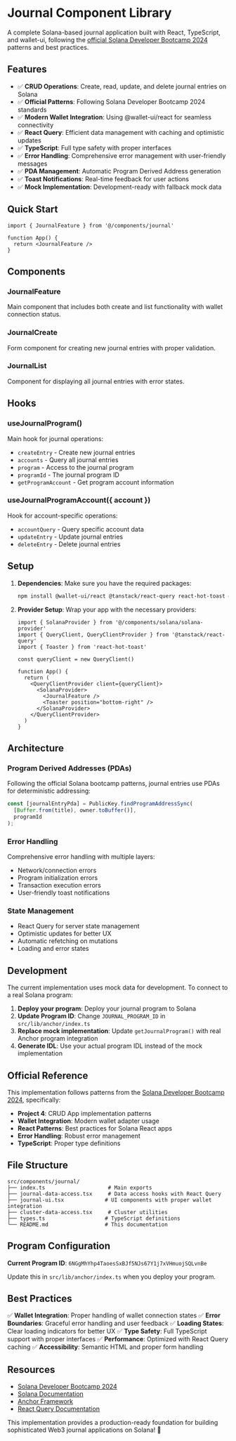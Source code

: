 # Journal Component Library

A complete Solana-based journal application built with React, TypeScript, and wallet-ui, following the [official Solana Developer Bootcamp 2024](https://github.com/solana-developers/developer-bootcamp-2024) patterns and best practices.

## Features

- ✅ **CRUD Operations**: Create, read, update, and delete journal entries on Solana
- ✅ **Official Patterns**: Following Solana Developer Bootcamp 2024 standards
- ✅ **Modern Wallet Integration**: Using @wallet-ui/react for seamless connectivity
- ✅ **React Query**: Efficient data management with caching and optimistic updates
- ✅ **TypeScript**: Full type safety with proper interfaces
- ✅ **Error Handling**: Comprehensive error management with user-friendly messages
- ✅ **PDA Management**: Automatic Program Derived Address generation
- ✅ **Toast Notifications**: Real-time feedback for user actions
- ✅ **Mock Implementation**: Development-ready with fallback mock data

## Quick Start

```tsx
import { JournalFeature } from '@/components/journal'

function App() {
  return <JournalFeature />
}
```

## Components

### JournalFeature
Main component that includes both create and list functionality with wallet connection status.

### JournalCreate
Form component for creating new journal entries with proper validation.

### JournalList
Component for displaying all journal entries with error states.

## Hooks

### useJournalProgram()
Main hook for journal operations:
- `createEntry` - Create new journal entries
- `accounts` - Query all journal entries
- `program` - Access to the journal program
- `programId` - The journal program ID
- `getProgramAccount` - Get program account information

### useJournalProgramAccount({ account })
Hook for account-specific operations:
- `accountQuery` - Query specific account data
- `updateEntry` - Update journal entries
- `deleteEntry` - Delete journal entries

## Setup

1. **Dependencies**: Make sure you have the required packages:
   ```bash
   npm install @wallet-ui/react @tanstack/react-query react-hot-toast @solana/web3.js
   ```

2. **Provider Setup**: Wrap your app with the necessary providers:
   ```tsx
   import { SolanaProvider } from '@/components/solana/solana-provider'
   import { QueryClient, QueryClientProvider } from '@tanstack/react-query'
   import { Toaster } from 'react-hot-toast'

   const queryClient = new QueryClient()

   function App() {
     return (
       <QueryClientProvider client={queryClient}>
         <SolanaProvider>
           <JournalFeature />
           <Toaster position="bottom-right" />
         </SolanaProvider>
       </QueryClientProvider>
     )
   }
   ```

## Architecture

### Program Derived Addresses (PDAs)
Following the official Solana bootcamp patterns, journal entries use PDAs for deterministic addressing:

```typescript
const [journalEntryPda] = PublicKey.findProgramAddressSync(
  [Buffer.from(title), owner.toBuffer()],
  programId
);
```

### Error Handling
Comprehensive error handling with multiple layers:
- Network/connection errors
- Program initialization errors
- Transaction execution errors
- User-friendly toast notifications

### State Management
- React Query for server state management
- Optimistic updates for better UX
- Automatic refetching on mutations
- Loading and error states

## Development

The current implementation uses mock data for development. To connect to a real Solana program:

1. **Deploy your program**: Deploy your journal program to Solana
2. **Update Program ID**: Change `JOURNAL_PROGRAM_ID` in `src/lib/anchor/index.ts`
3. **Replace mock implementation**: Update `getJournalProgram()` with real Anchor program integration
4. **Generate IDL**: Use your actual program IDL instead of the mock implementation

## Official Reference

This implementation follows patterns from the [Solana Developer Bootcamp 2024](https://github.com/solana-developers/developer-bootcamp-2024/tree/heyAyushh-patch-1/project-4-crud-app), specifically:

- **Project 4**: CRUD App implementation patterns
- **Wallet Integration**: Modern wallet adapter usage
- **React Patterns**: Best practices for Solana React apps
- **Error Handling**: Robust error management
- **TypeScript**: Proper type definitions

## File Structure

```
src/components/journal/
├── index.ts                    # Main exports
├── journal-data-access.tsx     # Data access hooks with React Query
├── journal-ui.tsx             # UI components with proper wallet integration
├── cluster-data-access.tsx     # Cluster utilities
├── types.ts                   # TypeScript definitions
└── README.md                  # This documentation
```

## Program Configuration

**Current Program ID**: `6NGgMhYhp4TaoesSxBJf5NJs67Y1j7xVHmuojSQLvnBe`

Update this in `src/lib/anchor/index.ts` when you deploy your program.

## Best Practices

✅ **Wallet Integration**: Proper handling of wallet connection states
✅ **Error Boundaries**: Graceful error handling and user feedback
✅ **Loading States**: Clear loading indicators for better UX
✅ **Type Safety**: Full TypeScript support with proper interfaces
✅ **Performance**: Optimized with React Query caching
✅ **Accessibility**: Semantic HTML and proper form handling

## Resources

- [Solana Developer Bootcamp 2024](https://github.com/solana-developers/developer-bootcamp-2024)
- [Solana Documentation](https://docs.solana.com/)
- [Anchor Framework](https://www.anchor-lang.com/)
- [React Query Documentation](https://tanstack.com/query/latest)

This implementation provides a production-ready foundation for building sophisticated Web3 journal applications on Solana! 🚀
